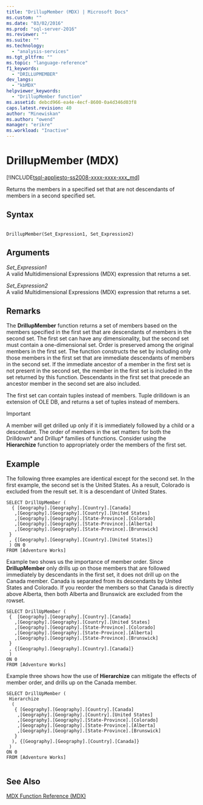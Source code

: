 ```yaml
---
title: "DrillupMember (MDX) | Microsoft Docs"
ms.custom: ""
ms.date: "03/02/2016"
ms.prod: "sql-server-2016"
ms.reviewer: ""
ms.suite: ""
ms.technology: 
  - "analysis-services"
ms.tgt_pltfrm: ""
ms.topic: "language-reference"
f1_keywords: 
  - "DRILLUPMEMBER"
dev_langs: 
  - "kbMDX"
helpviewer_keywords: 
  - "DrillupMember function"
ms.assetid: debcd966-ea4e-4ecf-8600-0a4d346d03f8
caps.latest.revision: 40
author: "Minewiskan"
ms.author: "owend"
manager: "erikre"
ms.workload: "Inactive"
---
```

# DrillupMember (MDX)
[!INCLUDE[tsql-appliesto-ss2008-xxxx-xxxx-xxx_md](../includes/tsql-appliesto-ss2008-xxxx-xxxx-xxx-md.md)]

  Returns the members in a specified set that are not descendants of members in a second specified set.  
  
## Syntax  
  
```  
  
DrillupMember(Set_Expression1, Set_Expression2)   
```  
  
## Arguments  
 *Set_Expression1*  
 A valid Multidimensional Expressions (MDX) expression that returns a set.  
  
 *Set_Expression2*  
 A valid Multidimensional Expressions (MDX) expression that returns a set.  
  
## Remarks  
 The **DrillupMember** function returns a set of members based on the members specified in the first set that are descendants of members in the second set. The first set can have any dimensionality, but the second set must contain a one-dimensional set. Order is preserved among the original members in the first set. The function constructs the set by including only those members in the first set that are immediate descendants of members in the second set. If the immediate ancestor of a member in the first set is not present in the second set, the member in the first set is included in the set returned by this function. Descendants in the first set that precede an ancestor member in the second set are also included.  
  
 The first set can contain tuples instead of members. Tuple drilldown is an extension of OLE DB, and returns a set of tuples instead of members.  
  
> [!IMPORTANT]  
>  A member will get drilled up only if it is immediately followed by a child or a descendant. The order of members in the set matters for both the Drilldown\* and Drillup\* families of functions. Consider using the **Hierarchize** function to appropriately order the members of the first set.  
  
## Example  
 The following three examples are identical except for the second set. In the first example, the second set is the United States. As a result, Colorado is excluded from the result set. It is a descendant of United States.  
  
```  
SELECT DrillUpMember (   
  { [Geography].[Geography].[Country].[Canada]   
   ,[Geography].[Geography].[Country].[United States]   
   ,[Geography].[Geography].[State-Province].[Colorado]   
   ,[Geography].[Geography].[State-Province].[Alberta]   
   ,[Geography].[Geography].[State-Province].[Brunswick]    
 }   
 , {[Geography].[Geography].[Country].[United States]}   
 ) ON 0   
FROM [Adventure Works]  
```  
  
 Example two shows us the importance of member order. Since **DrillupMember** only drills up on those members that are followed immediately by descendants in the first set, it does not drill up on the Canada member. Canada is separated from its descendants by United States and Colorado. If you reorder the members so that Canada is directly above Alberta, then both Alberta and Brunswick are excluded from the rowset.  
  
```  
SELECT DrillUpMember (   
 {  [Geography].[Geography].[Country].[Canada]   
   ,[Geography].[Geography].[Country].[United States]   
   ,[Geography].[Geography].[State-Province].[Colorado]   
   ,[Geography].[Geography].[State-Province].[Alberta]   
   ,[Geography].[Geography].[State-Province].[Brunswick]    
 }   
 , {[Geography].[Geography].[Country].[Canada]}   
 )   
ON 0   
FROM [Adventure Works]  
```  
  
 Example three shows how the use of **Hierarchize** can mitigate the effects of member order, and drills up on the Canada member.  
  
```  
SELECT DrillUpMember (   
 Hierarchize   
  (   
   { [Geography].[Geography].[Country].[Canada]   
    ,[Geography].[Geography].[Country].[United States]   
    ,[Geography].[Geography].[State-Province].[Colorado]   
    ,[Geography].[Geography].[State-Province].[Alberta]   
    ,[Geography].[Geography].[State-Province].[Brunswick]    
   }   
  ), {[Geography].[Geography].[Country].[Canada]}   
 )   
ON 0   
FROM [Adventure Works]  
  
```  
  
## See Also  
 [MDX Function Reference &#40;MDX&#41;](../mdx/mdx-function-reference-mdx.md)  
  
  
